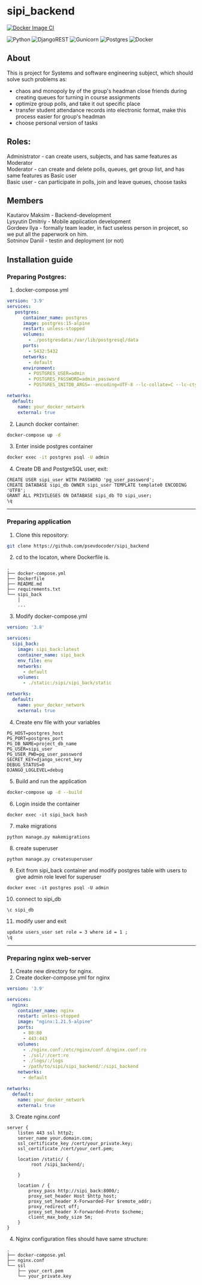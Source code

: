 # sipi_backend
[![Docker Image CI](https://github.com/psevdocoder/sipi_backend/actions/workflows/sipi_update.yaml/badge.svg)](https://github.com/psevdocoder/sipi_backend/actions/workflows/sipi_update.yaml)

![Python](https://img.shields.io/badge/python-3670A0?style=for-the-badge&logo=python&logoColor=ffdd54)
![DjangoREST](https://img.shields.io/badge/DJANGO-REST-ff1709?style=for-the-badge&logo=django&logoColor=white&color=ff1709&labelColor=gray)
![Gunicorn](https://img.shields.io/badge/gunicorn-%298729.svg?style=for-the-badge&logo=gunicorn&logoColor=white)
![Postgres](https://img.shields.io/badge/postgres-%23316192.svg?style=for-the-badge&logo=postgresql&logoColor=white)
![Docker](https://img.shields.io/badge/docker-%230db7ed.svg?style=for-the-badge&logo=docker&logoColor=white)

## About
This is project for Systems and software engineering subject, which should solve such problems as:
- chaos and monopoly by of the group's headman close friends during creating queues for turning in course assignments
- optimize group polls, and take it out specific place
- transfer student attendance records into electronic format, make this process easier for group's headman
- choose personal version of tasks

## Roles:
Administrator - can create users, subjects, and has same features as Moderator \
Moderator - can create and delete polls, queues, get group list, and has same features as Basic user \
Basic user - can participate in polls, join and leave queues, choose tasks

## Members
Kautarov Maksim - Backend-development \
Lysyutin Dmitriy - Mobile application development \
Gordeev Ilya - formally team leader, in fact useless person in projecet, so we put all the paperwork on him.\
Sotninov Daniil - testin and deployment (or not)

## Installation guide
### Preparing Postgres:
1. docker-compose.yml
```yml
version: '3.9'
services:
   postgres:
      container_name: postgres
      image: postgres:15-alpine
      restart: unless-stopped
      volumes:
        - ./postgresdata:/var/lib/postgresql/data
      ports:
        - 5432:5432
      networks:
        - default
      environment:
        - POSTGRES_USER=admin
        - POSTGRES_PASSWORD=admin_password
        - POSTGRES_INITDB_ARGS=--encoding=UTF-8 --lc-collate=C --lc-ctype=C

networks:
  default:
    name: your_docker_network
    external: true
```
2. Launch docker container:
```bash
docker-compose up -d
```
3. Enter inside postgres container
```bash
docker exec -it postgres psql -U admin
```
4. Create DB and PostgreSQL user, exit:
```postgresql
CREATE USER sipi_user WITH PASSWORD 'pg_user_password';
CREATE DATABASE sipi_db OWNER sipi_user TEMPLATE template0 ENCODING 'UTF8';
GRANT ALL PRIVILEGES ON DATABASE sipi_db TO sipi_user;
\q
```
---
### Preparing application
1. Clone this repository:
```bash
git clone https://github.com/psevdocoder/sipi_backend
```

2. cd to the locaton, where Dockerfile is.
```
.
├── docker-compose.yml
├── Dockerfile
├── README.md
├── requirements.txt
└── sipi_back
    │   
    ...
```

3. Modify docker-compose.yml
```yaml
version: '3.8'

services:
  sipi_back:
    image: sipi_back:latest
    container_name: sipi_back
    env_file: env
    networks:
      - default
    volumes:
      - ./static:/sipi/sipi_back/static

networks:
  default:
    name: your_docker_network
    external: true
```

4. Create env file with your variables
```env
PG_HOST=postgres_host
PG_PORT=postgres_port
PG_DB_NAME=project_db_name
PG_USER=sipi_user
PG_USER_PWD=pg_user_password
SECRET_KEY=django_secret_key
DEBUG_STATUS=0
DJANGO_LOGLEVEL=debug
```

5. Build and run the application
```bash
docker-compose up -d --build
```

6. Login inside the container
```
docker exec -it sipi_back bash
```

7. make migrations
```
python manage.py makemigrations
```

8. create superuser
```
python manage.py createsuperuser
```

9. Exit from sipi_back container and modify postgres table with users to give admin role level for superuser
```
docker exec -it postgres psql -U admin
```

10. connect to sipi_db
```postgresql
\c sipi_db
```

11. modify user and exit
```postgresql
update users_user set role = 3 where id = 1 ;
\q
```

---
### Preparing nginx web-server

1. Create new directory for nginx.
2. Create docker-compose.yml for nginx
```yml
version: '3.9'

services:
  nginx:
    container_name: nginx
    restart: unless-stopped
    image: "nginx:1.21.5-alpine"
    ports:
      - 80:80
      - 443:443
    volumes:
      - ./nginx.conf:/etc/nginx/conf.d/nginx.conf:ro
      - ./ssl/:/cert:ro
      - ./logs/:/logs
      - /path/to/sipi/sipi_backend/:/sipi_backend
    networks:
      - default

networks:
  default:
    name: your_docker_network
    external: true
```

3. Create nginx.conf
```nginx
server {
    listen 443 ssl http2;
    server_name your.domain.com;
    ssl_certificate_key /cert/your_private.key;
    ssl_certificate /cert/your_cert.pem;
    
    location /static/ {
         root /sipi_backend/;

    }

    location / {
        proxy_pass http://sipi_back:8000/;
        proxy_set_header Host $http_host;
        proxy_set_header X-Forwarded-For $remote_addr;
        proxy_redirect off;
        proxy_set_header X-Forwarded-Proto $scheme;
        client_max_body_size 5m;
    }
}
```

4. Nginx configuration files should have same structure:
```
.
├── docker-compose.yml
├── nginx.conf
└── ssl
    ├── your_cert.pem
    └── your_private.key
```
